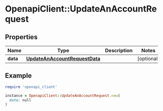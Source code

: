 # OpenapiClient::UpdateAnAccountRequest

## Properties

| Name | Type | Description | Notes |
| ---- | ---- | ----------- | ----- |
| **data** | [**UpdateAnAccountRequestData**](UpdateAnAccountRequestData.md) |  | [optional] |

## Example

```ruby
require 'openapi_client'

instance = OpenapiClient::UpdateAnAccountRequest.new(
  data: null
)
```

